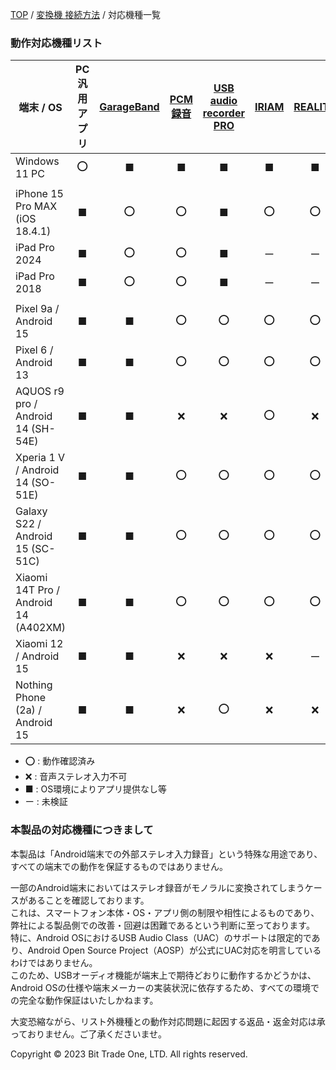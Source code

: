 
<head>
<link rel="stylesheet" href="style.css">
</head>


[TOP](index.md) / [変換機 接続方法](05ConverterConnect.md) / 対応機種一覧


### 動作対応機種リスト

| 端末 / OS | PC汎用アプリ | <a href="https://apps.apple.com/jp/app/garageband/id408709785" target="_blank" rel="noopener">GarageBand</a> | <a href="https://play.google.com/store/apps/details?id=com.kohei.android.pcmrecorder&hl=ja" target="_blank" rel="noopener">PCM録音</a> | <a href="https://play.google.com/store/apps/details?id=com.extreamsd.usbaudiorecorderpro&hl=ja" target="_blank" rel="noopener">USB audio recorder PRO</a> | <a href="https://www.live.iriam.com/" target="_blank" rel="noopener">IRIAM</a> | <a href="https://reality.app/" target="_blank" rel="noopener">REALITY</a> | SHOWROOM | 17LIVE | Pococha（ポコチャ） |
|-------------------------------------------|:-----------:|:---------:|:------:|:----------------------:|:-----:|:-------:|:--------:|:------:|:-------------------:|
| Windows 11 PC                             | ⭕️ | ■ | ■ | ■ | ■ | ■ | ■ | ■ | ■ |
| | | | | | | | | | |
| iPhone 15 Pro MAX (iOS 18.4.1)            | ■ | ⭕️ | ⭕️ | ■ | ⭕️ | ⭕️ | ❌ | ー | ー |
| iPad Pro 2024                             | ■ | ⭕️ | ⭕️ | ■ | ー | ー | ー | ー | ー |
| iPad Pro 2018                             | ■ | ⭕️ | ⭕️ | ■ | ー | ー | ー | ー | ー |
| | | | | | | | | | |
| Pixel 9a / Android 15                     | ■ | ■ | ⭕️ | ⭕️ | ⭕️ | ⭕️ | ❌ | ー | ー |
| Pixel 6 / Android 13                      | ■ | ■ | ⭕️ | ⭕️ | ⭕️ | ⭕️ | ❌ | ❌ | ❌ |
| AQUOS r9 pro / Android 14 (SH-54E)        | ■ | ■ | ❌ | ❌ | ⭕️ | ❌ | ❌ | ー | ー |
| Xperia 1 V / Android 14 (SO-51E)          | ■ | ■ | ⭕️ | ⭕️ | ⭕️ | ⭕️ | ❌ | ー | ー |
| Galaxy S22 / Android 15 (SC-51C)          | ■ | ■ | ⭕️ | ⭕️ | ⭕️ | ⭕️ | ❌ | ー | ー |
| Xiaomi 14T Pro / Android 14 (A402XM)      | ■ | ■ | ⭕️ | ⭕️ | ⭕️ | ⭕️ | ❌ | ー | ー |
| Xiaomi 12 / Android 15                    | ■ | ■ | ❌ | ❌ | ❌ | ー | ー | ー | ー |
| Nothing Phone (2a) / Android 15           | ■ | ■ | ❌ | ⭕️ | ❌ | ❌ | ❌ | ー | ー |


- ⭕️ : 動作確認済み  
- ❌ : 音声ステレオ入力不可  
- ■ : OS環境によりアプリ提供なし等  
- ー : 未検証  

### 本製品の対応機種につきまして

本製品は「Android端末での外部ステレオ入力録音」という特殊な用途であり、すべての端末での動作を保証するものではありません。  

一部のAndroid端末においてはステレオ録音がモノラルに変換されてしまうケースがあることを確認しております。  
これは、スマートフォン本体・OS・アプリ側の制限や相性によるものであり、弊社による製品側での改善・回避は困難であるという判断に至っております。  
特に、Android OSにおけるUSB Audio Class（UAC）のサポートは限定的であり、Android Open Source Project（AOSP）が公式にUAC対応を明言しているわけではありません。  
このため、USBオーディオ機能が端末上で期待どおりに動作するかどうかは、Android OSの仕様や端末メーカーの実装状況に依存するため、すべての環境での完全な動作保証はいたしかねます。

大変恐縮ながら、リスト外機種との動作対応問題に起因する返品・返金対応は承っておりません。ご了承くださいませ。


  <footer>
    <p>Copyright © 2023 Bit Trade One, LTD. All rights reserved.</p>
  </footer>
